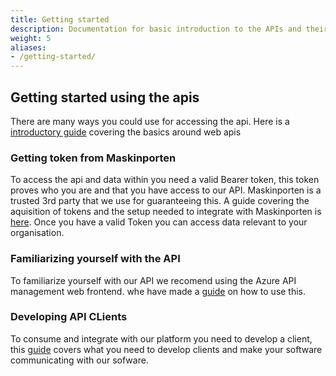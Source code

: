```yaml
---
title: Getting started
description: Documentation for basic introduction to the APIs and their usage. 
weight: 5
aliases:
- /getting-started/
---
```


## Getting started using the apis

There are many ways you could use for accessing the api. Here is a [introductory guide](introduction.md) covering the basics around web apis

### Getting token from Maskinporten

To access the api and data within you need a valid Bearer token, this token proves who you are and that you have access to our API. 
Maskinporten is a trusted 3rd party that we use for guaranteeing this. A guide covering the aquisition of tokens and the setup needed to integrate with Maskinporten is [here](token.md). Once you have a valid Token you can access data relevant to your organisation.

### Familiarizing yourself with the API

To familiarize yourself with our API we recomend using the Azure API management web frontend. whe have made a [guide](developmentportal.md) on how to use this.

### Developing API CLients

To consume and integrate with our platform you need to develop a client, this [guide](developclients.md) covers what you need to develop clients and make your software communicating with our sofware.
